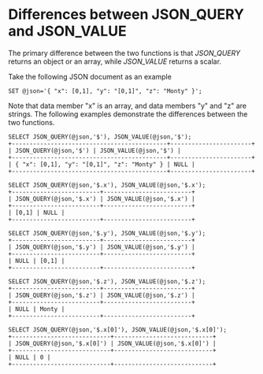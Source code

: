 # Differences between JSON_QUERY and JSON_VALUE

The primary difference between the two functions is that *JSON_QUERY* returns an object or an array, while *JSON_VALUE* returns a scalar.

Take the following JSON document as an example

```
SET @json='{ "x": [0,1], "y": "[0,1]", "z": "Monty" }';
```

Note that data member "x" is an array, and data members "y" and "z" are strings. The following examples demonstrate the differences between the two functions.

```
SELECT JSON_QUERY(@json,'$'), JSON_VALUE(@json,'$');
+--------------------------------------------+-----------------------+
| JSON_QUERY(@json,'$') | JSON_VALUE(@json,'$') |
+--------------------------------------------+-----------------------+
| { "x": [0,1], "y": "[0,1]", "z": "Monty" } | NULL |
+--------------------------------------------+-----------------------+

SELECT JSON_QUERY(@json,'$.x'), JSON_VALUE(@json,'$.x');
+-------------------------+-------------------------+
| JSON_QUERY(@json,'$.x') | JSON_VALUE(@json,'$.x') |
+-------------------------+-------------------------+
| [0,1] | NULL |
+-------------------------+-------------------------+

SELECT JSON_QUERY(@json,'$.y'), JSON_VALUE(@json,'$.y');
+-------------------------+-------------------------+
| JSON_QUERY(@json,'$.y') | JSON_VALUE(@json,'$.y') |
+-------------------------+-------------------------+
| NULL | [0,1] |
+-------------------------+-------------------------+

SELECT JSON_QUERY(@json,'$.z'), JSON_VALUE(@json,'$.z');
+-------------------------+-------------------------+
| JSON_QUERY(@json,'$.z') | JSON_VALUE(@json,'$.z') |
+-------------------------+-------------------------+
| NULL | Monty |
+-------------------------+-------------------------+

SELECT JSON_QUERY(@json,'$.x[0]'), JSON_VALUE(@json,'$.x[0]');
+----------------------------+----------------------------+
| JSON_QUERY(@json,'$.x[0]') | JSON_VALUE(@json,'$.x[0]') |
+----------------------------+----------------------------+
| NULL | 0 |
+----------------------------+----------------------------+
```
